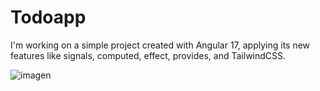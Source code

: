 # Todoapp

I'm working on a simple project created with Angular 17, applying its new features like signals, computed, effect, provides, and TailwindCSS.

![imagen](https://github.com/user-attachments/assets/66126d86-d6ae-41a2-a396-b0102c068e37)
